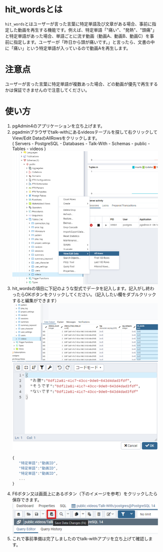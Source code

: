 # hit_wordsとは

`hit_words`とはユーザーが言った言葉に特定単語及び文章がある場合、事前に指定した動画を再生する機能です。例えば、特定単語「"痛い"、"発熱"、"頭痛"」と特定単語があった場合、単語ごとに流す動画（動画A、動画B、動画C）を事前に指定します。ユーザーが「昨日から頭が痛いです。」と言ったら、文書の中に「痛い」という特定単語が入っているので動画Aを再生します。

# 注意点
ユーザーが言った言葉に特定単語が複数あった場合、どの動画が優先で再生するかは保証できませんので注意してください。
# 使い方
1. pgAdmin4のアプリケーションを立ち上げます。
2. pgadminブラウザでtalk-withにあるvideosテーブルを探して右クリックしてView/Edit DataのAllRowsをクリックします。   
( Servers - PostgreSQL - Databases - Talk-With - Schemas - public - Tables - videos )
  ![特定単語画面1](./images/pg/pgadmin/open_the_videos_table.png)
3. hit_wordsの項目に下記のような型式でデータを記入します。記入がし終わったらOKボタンをクリックしてください。（記入したい欄をダブルクリックすると編集ができます）  
  ![特定単語画面2](./images/pg/functional_description_Img/hit_words/hit_words_list.png)
  ![特定単語画面3](./images/pg/functional_description_Img/hit_words/hit_words_data.png)
   ```javascript 
   { 
      "特定単語":"動画ID",
      "特定単語":"動画ID",
      "特定単語":"動画ID",
      ...
   }
   ```
4. F6ボタン又は画面上にあるボタン（下のイメージを参考）をクリックしたら保存できます。
  ![特定単語画面4](./images/pg/pgadmin//save_data(F6).png)
5. これで事前準備は完了しましたのでtalk-withアプリを立ち上げて確認します。